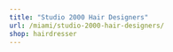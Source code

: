 ```yaml
---
title: "Studio 2000 Hair Designers"
url: /miami/studio-2000-hair-designers/
shop: hairdresser
---
```

